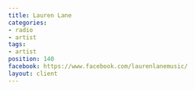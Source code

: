 ```yaml
---
title: Lauren Lane
categories:
- radio
- artist
tags:
- artist
position: 140
facebook: https://www.facebook.com/laurenlanemusic/
layout: client
---
```


